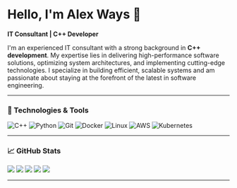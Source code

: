 # Hello, I'm Alex Ways 👋  
**IT Consultant | C++ Developer**

I'm an experienced IT consultant with a strong background in **C++ development**. My expertise lies in delivering high-performance software solutions, optimizing system architectures, and implementing cutting-edge technologies. I specialize in building efficient, scalable systems and am passionate about staying at the forefront of the latest in software engineering.

---

### 🧰 Technologies & Tools

![C++](https://img.shields.io/badge/C%2B%2B-17+-blue?style=flat&logo=cplusplus)
![Python](https://img.shields.io/badge/Python-3.9+-blue?style=flat&logo=python)
![Git](https://img.shields.io/badge/Git-2.29+-purple?style=flat&logo=git)
![Docker](https://img.shields.io/badge/Docker-20.10+-blue?style=flat&logo=docker)
![Linux](https://img.shields.io/badge/Linux-Ubuntu-green?style=flat&logo=linux)
![AWS](https://img.shields.io/badge/AWS-Cloud-orange?style=flat&logo=amazonaws)
![Kubernetes](https://img.shields.io/badge/Kubernetes-1.22+-blue?style=flat&logo=kubernetes)

---

### 📈 GitHub Stats

![](https://github-profile-summary-cards.vercel.app/api/cards/profile-details?username=alexssed&theme=solarized_dark)
![](https://github-profile-summary-cards.vercel.app/api/cards/most-commit-language?username=alexssed&theme=solarized_dark)
![](https://github-profile-summary-cards.vercel.app/api/cards/repos-per-language?username=alexssed&theme=solarized_dark)
![](https://github-profile-summary-cards.vercel.app/api/cards/stats?username=alexssed&theme=solarized_dark)
![](https://github-profile-summary-cards.vercel.app/api/cards/productive-time?username=alexssed&theme=solarized_dark)

---
